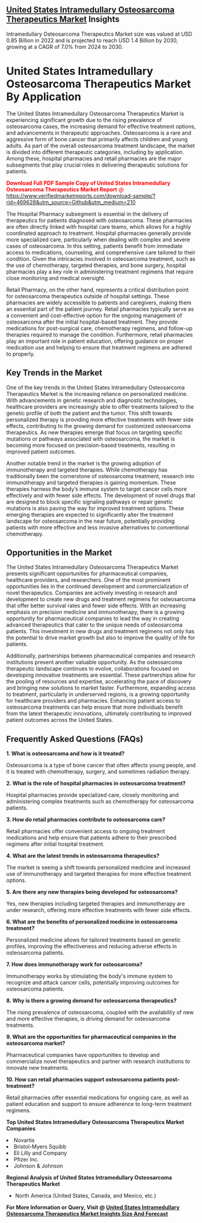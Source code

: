 <h2><a href="https://www.verifiedmarketreports.com/download-sample/?rid=469628&amp;utm_source=Github&amp;utm_medium=210" target="_blank">United States Intramedullary Osteosarcoma Therapeutics Market</a> Insights</h2><p>Intramedullary Osteosarcoma Therapeutics Market size was valued at USD 0.85 Billion in 2022 and is projected to reach USD 1.4 Billion by 2030, growing at a CAGR of 7.0% from 2024 to 2030.</p><p><h1>United States Intramedullary Osteosarcoma Therapeutics Market By Application</h1><p>The United States Intramedullary Osteosarcoma Therapeutics Market is experiencing significant growth due to the rising prevalence of osteosarcoma cases, the increasing demand for effective treatment options, and advancements in therapeutic approaches. Osteosarcoma is a rare and aggressive form of bone cancer that primarily affects children and young adults. As part of the overall osteosarcoma treatment landscape, the market is divided into different therapeutic categories, including by application. Among these, hospital pharmacies and retail pharmacies are the major subsegments that play crucial roles in delivering therapeutic solutions for patients. <p><span class=""><span style="color: #ff0000;"><strong>Download Full PDF Sample Copy of United States Intramedullary Osteosarcoma Therapeutics Market Report</strong> @ </span><a href="https://www.verifiedmarketreports.com/download-sample/?rid=469628&amp;utm_source=Github&amp;utm_medium=210" target="_blank">https://www.verifiedmarketreports.com/download-sample/?rid=469628&amp;utm_source=Github&amp;utm_medium=210</a></span></p><p>The Hospital Pharmacy subsegment is essential in the delivery of therapeutics for patients diagnosed with osteosarcoma. These pharmacies are often directly linked with hospital care teams, which allows for a highly coordinated approach to treatment. Hospital pharmacies generally provide more specialized care, particularly when dealing with complex and severe cases of osteosarcoma. In this setting, patients benefit from immediate access to medications, counseling, and comprehensive care tailored to their condition. Given the intricacies involved in osteosarcoma treatment, such as the use of chemotherapy, targeted therapies, and bone surgery, hospital pharmacies play a key role in administering treatment regimens that require close monitoring and medical oversight.<p>Retail Pharmacy, on the other hand, represents a critical distribution point for osteosarcoma therapeutics outside of hospital settings. These pharmacies are widely accessible to patients and caregivers, making them an essential part of the patient journey. Retail pharmacies typically serve as a convenient and cost-effective option for the ongoing management of osteosarcoma after the initial hospital-based treatment. They provide medications for post-surgical care, chemotherapy regimens, and follow-up therapies required to manage the condition. Furthermore, retail pharmacies play an important role in patient education, offering guidance on proper medication use and helping to ensure that treatment regimens are adhered to properly.<h2>Key Trends in the Market</h2><p>One of the key trends in the United States Intramedullary Osteosarcoma Therapeutics Market is the increasing reliance on personalized medicine. With advancements in genetic research and diagnostic technologies, healthcare providers are increasingly able to offer treatments tailored to the genetic profile of both the patient and the tumor. This shift towards personalized therapy is providing more effective treatments with fewer side effects, contributing to the growing demand for customized osteosarcoma therapeutics. As new therapies emerge that focus on targeting specific mutations or pathways associated with osteosarcoma, the market is becoming more focused on precision-based treatments, resulting in improved patient outcomes.<p>Another notable trend in the market is the growing adoption of immunotherapy and targeted therapies. While chemotherapy has traditionally been the cornerstone of osteosarcoma treatment, research into immunotherapy and targeted therapies is gaining momentum. These therapies harness the body’s immune system to target cancer cells more effectively and with fewer side effects. The development of novel drugs that are designed to block specific signaling pathways or repair genetic mutations is also paving the way for improved treatment options. These emerging therapies are expected to significantly alter the treatment landscape for osteosarcoma in the near future, potentially providing patients with more effective and less invasive alternatives to conventional chemotherapy.<h2>Opportunities in the Market</h2><p>The United States Intramedullary Osteosarcoma Therapeutics Market presents significant opportunities for pharmaceutical companies, healthcare providers, and researchers. One of the most prominent opportunities lies in the continued development and commercialization of novel therapeutics. Companies are actively investing in research and development to create new drugs and treatment regimens for osteosarcoma that offer better survival rates and fewer side effects. With an increasing emphasis on precision medicine and immunotherapy, there is a growing opportunity for pharmaceutical companies to lead the way in creating advanced therapeutics that cater to the unique needs of osteosarcoma patients. This investment in new drugs and treatment regimens not only has the potential to drive market growth but also to improve the quality of life for patients.<p>Additionally, partnerships between pharmaceutical companies and research institutions present another valuable opportunity. As the osteosarcoma therapeutic landscape continues to evolve, collaborations focused on developing innovative treatments are essential. These partnerships allow for the pooling of resources and expertise, accelerating the pace of discovery and bringing new solutions to market faster. Furthermore, expanding access to treatment, particularly in underserved regions, is a growing opportunity for healthcare providers and pharmacies. Enhancing patient access to osteosarcoma treatments can help ensure that more individuals benefit from the latest therapeutic innovations, ultimately contributing to improved patient outcomes across the United States.<h2>Frequently Asked Questions (FAQs)</h2><p><b>1. What is osteosarcoma and how is it treated?</b></p><p>Osteosarcoma is a type of bone cancer that often affects young people, and it is treated with chemotherapy, surgery, and sometimes radiation therapy.</p><p><b>2. What is the role of hospital pharmacies in osteosarcoma treatment?</b></p><p>Hospital pharmacies provide specialized care, closely monitoring and administering complex treatments such as chemotherapy for osteosarcoma patients.</p><p><b>3. How do retail pharmacies contribute to osteosarcoma care?</b></p><p>Retail pharmacies offer convenient access to ongoing treatment medications and help ensure that patients adhere to their prescribed regimens after initial hospital treatment.</p><p><b>4. What are the latest trends in osteosarcoma therapeutics?</b></p><p>The market is seeing a shift towards personalized medicine and increased use of immunotherapy and targeted therapies for more effective treatment options.</p><p><b>5. Are there any new therapies being developed for osteosarcoma?</b></p><p>Yes, new therapies including targeted therapies and immunotherapy are under research, offering more effective treatments with fewer side effects.</p><p><b>6. What are the benefits of personalized medicine in osteosarcoma treatment?</b></p><p>Personalized medicine allows for tailored treatments based on genetic profiles, improving the effectiveness and reducing adverse effects in osteosarcoma patients.</p><p><b>7. How does immunotherapy work for osteosarcoma?</b></p><p>Immunotherapy works by stimulating the body's immune system to recognize and attack cancer cells, potentially improving outcomes for osteosarcoma patients.</p><p><b>8. Why is there a growing demand for osteosarcoma therapeutics?</b></p><p>The rising prevalence of osteosarcoma, coupled with the availability of new and more effective therapies, is driving demand for osteosarcoma treatments.</p><p><b>9. What are the opportunities for pharmaceutical companies in the osteosarcoma market?</b></p><p>Pharmaceutical companies have opportunities to develop and commercialize novel therapeutics and partner with research institutions to innovate new treatments.</p><p><b>10. How can retail pharmacies support osteosarcoma patients post-treatment?</b></p><p>Retail pharmacies offer essential medications for ongoing care, as well as patient education and support to ensure adherence to long-term treatment regimens.</p></p><p><strong>Top United States Intramedullary Osteosarcoma Therapeutics Market Companies</strong></p><div data-test-id=""><p><li>Novartis</li><li> Bristol-Myers Squibb</li><li> Eli Lilly and Company</li><li> Pfizer Inc.</li><li> Johnson & Johnson</li></p><div><strong>Regional Analysis of&nbsp;United States Intramedullary Osteosarcoma Therapeutics Market</strong></div><ul><li dir="ltr"><p dir="ltr">North America&nbsp;(United States, Canada, and Mexico, etc.)</p></li></ul><p><strong>For More Information or Query, Visit @&nbsp;</strong><strong><a href="https://www.verifiedmarketreports.com/product/intramedullary-osteosarcoma-therapeutics-market/?utm_source=Github&amp;utm_medium=210" target="_blank">United States Intramedullary Osteosarcoma Therapeutics Market Insights Size And Forecast</a></strong></p></div>
